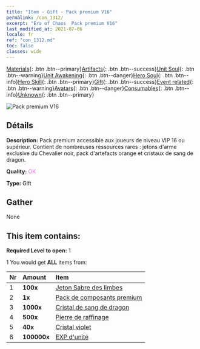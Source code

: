 ```yaml
---
title: "Item - Gift - Pack premium V16"
permalink: /con_1312/
excerpt: "Era of Chaos  Pack premium V16"
last_modified_at: 2021-07-06
locale: fr
ref: "con_1312.md"
toc: false
classes: wide
---
```

 [Materials](/ItemsFR/){: .btn .btn--primary}[Artifacts](/ItemsFR/Artifacts/){: .btn .btn--success}[Unit Soul](/ItemsFR/UnitSoul/){: .btn .btn--warning}[Unit Awakening](/ItemsFR/UnitAwakening/){: .btn .btn--danger}[Hero Soul](/ItemsFR/HeroSoul/){: .btn .btn--info}[Hero Skill](/ItemsFR/HeroSkill/){: .btn .btn--primary}[Gift](/ItemsFR/Gift/){: .btn .btn--success}[Event related](/ItemsFR/Events/){: .btn .btn--warning}[Avatars](/ItemsFR/Avatars/){: .btn .btn--danger}[Consumables](/ItemsFR/Consumables/){: .btn .btn--info}[Unknown](/ItemsFR/Unknown/){: .btn .btn--primary}

 ![Pack premium V16](/images/t/i_905001.png)

## Détails
 **Description:** Pack premium accessible aux joueurs de niveau VIP 16 ou supérieur. Contient de nombreuses ressources rares : jetons d'arme exclusive du Chevalier noir, pack d'artefacts orange et cristaux de sang de dragon.

 **Quality:** <span style="color: #DA70D6">OK</span>

 **Type:** Gift

## Gather

  None

## This item contains:

 **Required Level to open:** 1

 1 You would get **ALL** items  from:

  | Nr | Amount |     Item    |
  |:---|:-------|:------------|
  | 1 |  **100x** | [Jeton Sabre des limbes](/ItemsFR/con_979/) |  | 
  | 2 |  **1x** | [Pack de composants premium](/ItemsFR/con_1363/) |  | 
  | 3 |  **1000x** | [Cristal de sang de dragon](/ItemsFR/con_879/) |  | 
  | 4 |  **500x** | [Pierre de raffinage](/ItemsFR/con_814/) |  | 
  | 5 |  **40x** | [Cristal violet](/ItemsFR/con_720/) |  | 
  | 6 |  **100000x** | [EXP d'unité](/ItemsFR/con_902/) |  | 
